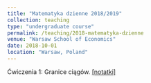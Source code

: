```yaml
---
title: "Matematyka dzienne 2018/2019"
collection: teaching
type: "undergraduate course"
permalink: /teaching/2018-matematyka-dzienne
venue: "Warsaw School of Economics"
date: 2018-10-01
location: "Warsaw, Poland"
---
```


Ćwiczenia 1: Granice ciągów. [[notatki]](mat-dz/dzmat-cw1.html)

